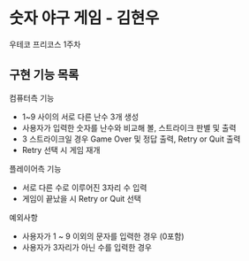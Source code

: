 숫자 야구 게임 - 김현우
=
우테코 프리코스 1주차

구현 기능 목록
-

컴퓨터측 기능
- 1~9 사이의 서로 다른 난수 3개 생성
- 사용자가 입력한 숫자를 난수와 비교해 볼, 스트라이크 판별 및 출력
- 3 스트라이크일 경우 Game Over 및 정답 출력, Retry or Quit 출력
- Retry 선택 시 게임 재개

플레이어측 기능
- 서로 다른 수로 이루어진 3자리 수 입력
- 게임이 끝났을 시 Retry or Quit 선택

예외사항
- 사용자가 1 ~ 9 이외의 문자를 입력한 경우 (0포함)
- 사용자가 3자리가 아닌 수를 입력한 경우
